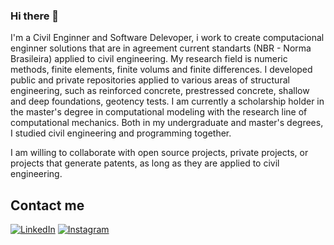 ### Hi there 👋

I'm a Civil Enginner and Software Delevoper, i work to create computacional enginner solutions that are in agreement current standarts (NBR - Norma Brasileira) applied to civil engineering. My research field is numeric methods, finite elements, finite volums and finite differences. I developed public and private repositories applied to various areas of structural engineering, such as reinforced concrete, prestressed concrete, shallow and deep foundations, geotency tests. I am currently a scholarship holder in the master's degree in computational modeling with the research line of computational mechanics. Both in my undergraduate and master's degrees, I studied civil engineering and programming together.

I am willing to collaborate with open source projects, private projects, or projects that generate patents, as long as they are applied to civil engineering.

## Contact me

[![LinkedIn](https://img.shields.io/badge/LinkedIn-0077B5?style=for-the-badge&logo=linkedin&logoColor=white)](https://www.linkedin.com/in/otaviosotnas/](https://www.linkedin.com/in/bruno--teixeira/))
[![Instagram](https://img.shields.io/badge/Instagram-E4405F?style=for-the-badge&logo=instagram&logoColor=white)](https://www.instagram.com/b.de_bruno/)
